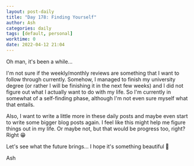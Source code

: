 ```yaml
---
layout: post-daily
title: "Day 178: Finding Yourself"
author: Ash
categories: daily
tags: [default, personal]
worktime: 0
date: 2022-04-12 21:04
---
```


Oh man, it's been a while...

I'm not sure if the weekly/monthly reviews are something that I want to follow through currently. Somehow, I managed to finish my university degree (or rather I will be finishing it in the next few weeks) and I did not figure out what I actually want to do with my life. So I'm currently in somewhat of a self-finding phase, although I'm not even sure myself what that entails.

Also, I want to write a little more in these daily posts and maybe even start to write some bigger blog posts again. I feel like this might help me figure things out in my life. Or maybe not, but that would be progress too, right? Right 😁

Let's see what the future brings... I hope it's something beautiful 🌻

Ash
    